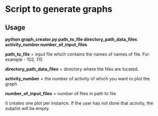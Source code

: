 # Script to generate graphs

## Usage

**python  graph_creator.py  path_to_file  directory_path_data_files activity_number number_of_input_files**

**path_to_file** = input file which contains the names of names of file. For example - 102, 115

**directory_path_data_files** = directory where the files are located.

**activity_number** = the number of activity of which you want to plot the graph

**number_of_input_files** = number of files in path to file

It creates one plot per instance. If the user has not done that activity, the subplot will be empty.